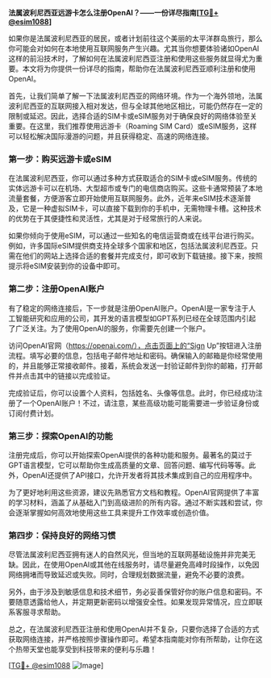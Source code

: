 **法属波利尼西亚远游卡怎么注册OpenAI？——一份详尽指南[[TG💪+ @esim1088](https://t.me/s/esim1088)]**

如果你是法属波利尼西亚的居民，或者计划前往这个美丽的太平洋群岛旅行，那么你可能会对如何在本地使用互联网服务产生兴趣。尤其当你想要体验诸如OpenAI这样的前沿技术时，了解如何在法属波利尼西亚注册和使用这些服务就显得尤为重要。本文将为你提供一份详尽的指南，帮助你在法属波利尼西亚顺利注册和使用OpenAI。

首先，让我们简单了解一下法属波利尼西亚的网络环境。作为一个海外领地，法属波利尼西亚的互联网接入相对发达，但与全球其他地区相比，可能仍然存在一定的限制或延迟。因此，选择合适的SIM卡或eSIM服务对于确保良好的网络体验至关重要。在这里，我们推荐使用远游卡（Roaming SIM Card）或eSIM服务，这样可以轻松解决国际漫游的问题，并且获得稳定、高速的网络连接。

### 第一步：购买远游卡或eSIM

在法属波利尼西亚，你可以通过多种方式获取适合的SIM卡或eSIM服务。传统的实体远游卡可以在机场、大型超市或专门的电信商店购买。这些卡通常预装了本地流量套餐，方便游客立即开始使用互联网服务。此外，近年来eSIM技术逐渐普及，它是一种虚拟SIM卡，可以直接下载到你的手机中，无需物理卡槽。这种技术的优势在于其便捷性和灵活性，尤其是对于经常旅行的人来说。

如果你倾向于使用eSIM，可以通过一些知名的电信运营商或在线平台进行购买。例如，许多国际eSIM提供商支持全球多个国家和地区，包括法属波利尼西亚。只需在他们的网站上选择合适的套餐并完成支付，即可收到下载链接。接下来，按照提示将eSIM安装到你的设备中即可。

### 第二步：注册OpenAI账户

有了稳定的网络连接后，下一步就是注册OpenAI账户。OpenAI是一家专注于人工智能研究和应用的公司，其开发的语言模型如GPT系列已经在全球范围内引起了广泛关注。为了使用OpenAI的服务，你需要先创建一个账户。

访问OpenAI官网（https://openai.com/），点击页面上的“Sign Up”按钮进入注册流程。填写必要的信息，包括电子邮件地址和密码。确保输入的邮箱是你经常使用的，并且能够正常接收邮件。接着，系统会发送一封验证邮件到你的邮箱，打开邮件并点击其中的链接以完成验证。

完成验证后，你可以设置个人资料，包括姓名、头像等信息。此时，你已经成功注册了一个OpenAI账户！不过，请注意，某些高级功能可能需要进一步验证身份或订阅付费计划。

### 第三步：探索OpenAI的功能

注册完成后，你可以开始探索OpenAI提供的各种功能和服务。最著名的莫过于GPT语言模型，它可以帮助你生成高质量的文章、回答问题、编写代码等等。此外，OpenAI还提供了API接口，允许开发者将其技术集成到自己的应用程序中。

为了更好地利用这些资源，建议先熟悉官方文档和教程。OpenAI官网提供了丰富的学习材料，涵盖了从基础入门到高级进阶的所有内容。通过不断实践和尝试，你会逐渐掌握如何高效地使用这些工具来提升工作效率或创造价值。

### 第四步：保持良好的网络习惯

尽管法属波利尼西亚拥有迷人的自然风光，但当地的互联网基础设施并非完美无缺。因此，在使用OpenAI或其他在线服务时，请尽量避免高峰时段操作，以免因网络拥堵而导致延迟或失败。同时，合理规划数据流量，避免不必要的浪费。

另外，由于涉及到敏感信息和技术细节，务必妥善保管好你的账户信息和密码。不要随意透露给他人，并定期更新密码以增强安全性。如果发现异常情况，应立即联系客服寻求帮助。

总之，在法属波利尼西亚注册和使用OpenAI并不复杂，只要你选择了合适的方式获取网络连接，并严格按照步骤操作即可。希望本指南能对你有所帮助，让你在这个热带天堂也能享受到科技带来的便利与乐趣！

[[TG💪+ @esim1088](https://t.me/s/esim1088) ![Image](https://i.postimg.cc/4NQfJmqS/Snipaste-2025-05-13-00-14-12.png)]